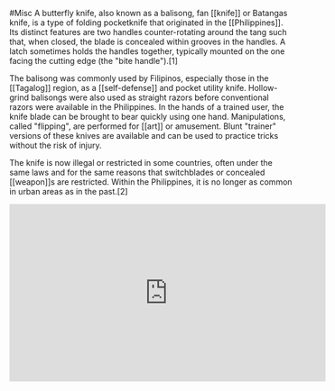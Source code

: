 #Misc 
A butterfly knife, also known as a balisong, fan [[knife]] or Batangas knife, is a type of folding pocketknife that originated in the [[Philippines]]. Its distinct features are two handles counter-rotating around the tang such that, when closed, the blade is concealed within grooves in the handles. A latch sometimes holds the handles together, typically mounted on the one facing the cutting edge (the "bite handle").[1]

The balisong was commonly used by Filipinos, especially those in the [[Tagalog]] region, as a [[self-defense]] and pocket utility knife. Hollow-grind balisongs were also used as straight razors before conventional razors were available in the Philippines. In the hands of a trained user, the knife blade can be brought to bear quickly using one hand. Manipulations, called "flipping", are performed for [[art]] or amusement. Blunt "trainer" versions of these knives are available and can be used to practice tricks without the risk of injury.

The knife is now illegal or restricted in some countries, often under the same laws and for the same reasons that switchblades or concealed [[weapon]]s are restricted. Within the Philippines, it is no longer as common in urban areas as in the past.[2]

<iframe width="560" height="315" src="https://www.youtube.com/embed/15D_LWIguL8" title="YouTube video player" frameborder="0" allow="accelerometer; autoplay; clipboard-write; encrypted-media; gyroscope; picture-in-picture; web-share" allowfullscreen></iframe>